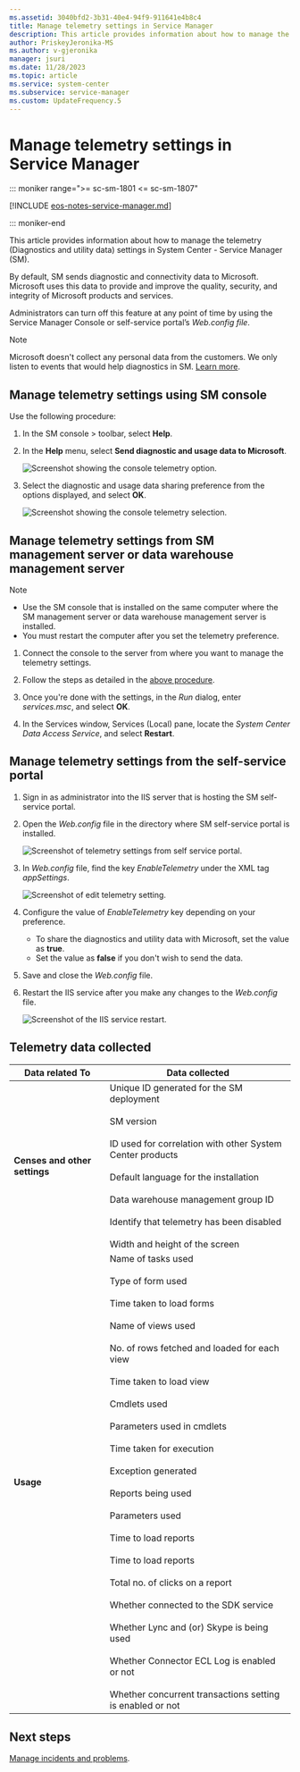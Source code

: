 ```yaml
---
ms.assetid: 3040bfd2-3b31-40e4-94f9-911641e4b8c4
title: Manage telemetry settings in Service Manager
description: This article provides information about how to manage the telemetry settings in System Center Service Manager
author: PriskeyJeronika-MS
ms.author: v-gjeronika
manager: jsuri
ms.date: 11/28/2023
ms.topic: article
ms.service: system-center
ms.subservice: service-manager
ms.custom: UpdateFrequency.5
---
```


# Manage telemetry settings in Service Manager

::: moniker range=">= sc-sm-1801 <= sc-sm-1807"

[!INCLUDE [eos-notes-service-manager.md](../includes/eos-notes-service-manager.md)]

::: moniker-end

This article provides information about how to manage the telemetry (Diagnostics and utility data) settings in System Center - Service Manager (SM).

By default, SM sends diagnostic and connectivity data to Microsoft. Microsoft uses this data to provide and improve the quality, security, and integrity of Microsoft products and services.

Administrators can turn off this feature at any point of time by using the Service Manager Console or self-service portal’s *Web.config file*.


> [!NOTE]
> Microsoft doesn't collect any personal data from the customers. We only listen to events that would help diagnostics in SM. [Learn more](#telemetry-data-collected).


## Manage telemetry settings using SM console

Use the following procedure:

1. In the SM console > toolbar, select **Help**.

2. In the **Help** menu, select **Send diagnostic and usage data to Microsoft**.

   ![Screenshot showing the console telemetry option.](./media/telemetry/sm-telemetry-console.png)
3. Select the  diagnostic and usage data sharing preference from the options displayed, and select  **OK**.

   ![Screenshot showing the console telemetry selection.](./media/telemetry/console-telemetry-selection.png)

## Manage telemetry settings from SM management server or data warehouse management server

> [!NOTE]
> - Use the SM console that is installed on the same computer  where the SM management server or data warehouse management server is installed.
> - You must restart the computer after you set the telemetry preference.

1. Connect the console to the server from where you want to manage the telemetry settings.

2. Follow the steps as detailed in the [above procedure](#manage-telemetry-settings-using-sm-console).

3. Once you're done with the settings, in the *Run* dialog, enter *services.msc*, and select **OK**.
6.	In the Services window,  Services (Local) pane, locate the *System Center Data Access Service*, and select **Restart**.

## Manage telemetry settings from the self-service portal

1. Sign in as administrator into the IIS server that is hosting the SM self-service portal.
2. Open the *Web.config* file in the directory where SM self-service portal is installed.

   ![Screenshot of telemetry settings from self service portal.](./media/telemetry/sm-telemetry-web-configfile.png)

3. In *Web.config* file, find the key  *EnableTelemetry* under the XML tag *appSettings*.

   ![Screenshot of edit telemetry setting.](./media/telemetry/sm-telemetry-webfile-edits.png)

4. Configure the value of *EnableTelemetry* key depending on your preference.

   - To share the diagnostics and utility data with Microsoft, set the value as **true**.
   -  Set the value as **false** if you don't wish to send the data.

5. Save and close the *Web.config* file.

6. Restart the IIS service after you make any changes to the *Web.config* file.

   ![Screenshot of the IIS service restart.](./media/telemetry/telemetry-restart-iis-service.png)

## Telemetry data collected

 | Data related To | Data collected |
 | --- | --- |
 | **Censes and other settings** | Unique ID generated for the SM deployment <br /><br /> SM version <br /><br /> ID used for correlation with other System Center products <br /><br /> Default language for the installation<br /><br />Data warehouse management group ID <br /><br /> Identify that telemetry has been disabled <br /><br />Width and height of the screen|
 | **Usage** | Name of tasks used <br /><br /> Type of form used <br /><br /> Time taken to load forms <br /><br /> Name of views used <br /><br /> No. of rows fetched and loaded for each view <br /><br /> Time taken to load view <br /><br /> Cmdlets used <br /><br /> Parameters used in cmdlets <br /><br /> Time taken for execution<br /><br />Exception generated <br /><br />Reports being used<br /><br />Parameters used <br /><br>Time to load reports<br /><br /> Time to load reports<br /><br />Total no. of clicks on a report<br /><br />Whether connected to the SDK service<br /><br />Whether Lync and (or) Skype is being used<br /><br />Whether Connector ECL Log is enabled or not<br /><br />Whether concurrent transactions setting is enabled or not|


## Next steps

[Manage incidents and problems](incidents-problems.md).
